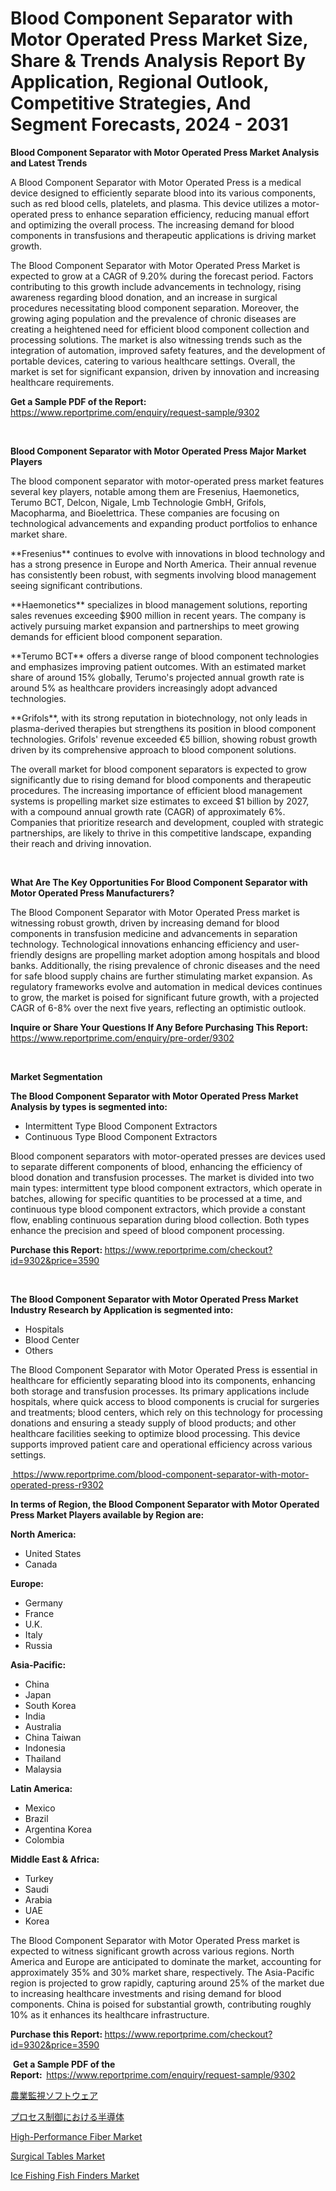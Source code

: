 <p><h1>Blood Component Separator with Motor Operated Press Market Size, Share & Trends Analysis Report By Application, Regional Outlook, Competitive Strategies, And Segment Forecasts, 2024 - 2031</h1></p><p><strong>Blood Component Separator with Motor Operated Press Market Analysis and Latest Trends</strong></p>
<p><p>A Blood Component Separator with Motor Operated Press is a medical device designed to efficiently separate blood into its various components, such as red blood cells, platelets, and plasma. This device utilizes a motor-operated press to enhance separation efficiency, reducing manual effort and optimizing the overall process. The increasing demand for blood components in transfusions and therapeutic applications is driving market growth.</p><p>The Blood Component Separator with Motor Operated Press Market is expected to grow at a CAGR of 9.20% during the forecast period. Factors contributing to this growth include advancements in technology, rising awareness regarding blood donation, and an increase in surgical procedures necessitating blood component separation. Moreover, the growing aging population and the prevalence of chronic diseases are creating a heightened need for efficient blood component collection and processing solutions. The market is also witnessing trends such as the integration of automation, improved safety features, and the development of portable devices, catering to various healthcare settings. Overall, the market is set for significant expansion, driven by innovation and increasing healthcare requirements.</p></p>
<p><strong>Get a Sample PDF of the Report:&nbsp;</strong> <a href="https://www.reportprime.com/enquiry/request-sample/9302">https://www.reportprime.com/enquiry/request-sample/9302</a></p>
<p>&nbsp;</p>
<p><strong>Blood Component Separator with Motor Operated Press Major Market Players</strong></p>
<p><p>The blood component separator with motor-operated press market features several key players, notable among them are Fresenius, Haemonetics, Terumo BCT, Delcon, Nigale, Lmb Technologie GmbH, Grifols, Macopharma, and Bioelettrica. These companies are focusing on technological advancements and expanding product portfolios to enhance market share.</p><p>**Fresenius** continues to evolve with innovations in blood technology and has a strong presence in Europe and North America. Their annual revenue has consistently been robust, with segments involving blood management seeing significant contributions.</p><p>**Haemonetics** specializes in blood management solutions, reporting sales revenues exceeding $900 million in recent years. The company is actively pursuing market expansion and partnerships to meet growing demands for efficient blood component separation.</p><p>**Terumo BCT** offers a diverse range of blood component technologies and emphasizes improving patient outcomes. With an estimated market share of around 15% globally, Terumo's projected annual growth rate is around 5% as healthcare providers increasingly adopt advanced technologies.</p><p>**Grifols**, with its strong reputation in biotechnology, not only leads in plasma-derived therapies but strengthens its position in blood component technologies. Grifols' revenue exceeded €5 billion, showing robust growth driven by its comprehensive approach to blood component solutions.</p><p>The overall market for blood component separators is expected to grow significantly due to rising demand for blood components and therapeutic procedures. The increasing importance of efficient blood management systems is propelling market size estimates to exceed $1 billion by 2027, with a compound annual growth rate (CAGR) of approximately 6%. Companies that prioritize research and development, coupled with strategic partnerships, are likely to thrive in this competitive landscape, expanding their reach and driving innovation.</p></p>
<p>&nbsp;</p>
<p><strong>What Are The Key Opportunities For Blood Component Separator with Motor Operated Press Manufacturers?</strong></p>
<p><p>The Blood Component Separator with Motor Operated Press market is witnessing robust growth, driven by increasing demand for blood components in transfusion medicine and advancements in separation technology. Technological innovations enhancing efficiency and user-friendly designs are propelling market adoption among hospitals and blood banks. Additionally, the rising prevalence of chronic diseases and the need for safe blood supply chains are further stimulating market expansion. As regulatory frameworks evolve and automation in medical devices continues to grow, the market is poised for significant future growth, with a projected CAGR of 6-8% over the next five years, reflecting an optimistic outlook.</p></p>
<p><strong>Inquire or Share Your Questions If Any Before Purchasing This Report:</strong> <a href="https://www.reportprime.com/enquiry/pre-order/9302">https://www.reportprime.com/enquiry/pre-order/9302</a></p>
<p>&nbsp;</p>
<p><strong>Market Segmentation</strong></p>
<p><strong>The Blood Component Separator with Motor Operated Press Market Analysis by types is segmented into:</strong></p>
<p><ul><li>Intermittent Type Blood Component Extractors</li><li>Continuous Type Blood Component Extractors</li></ul></p>
<p><p>Blood component separators with motor-operated presses are devices used to separate different components of blood, enhancing the efficiency of blood donation and transfusion processes. The market is divided into two main types: intermittent type blood component extractors, which operate in batches, allowing for specific quantities to be processed at a time, and continuous type blood component extractors, which provide a constant flow, enabling continuous separation during blood collection. Both types enhance the precision and speed of blood component processing.</p></p>
<p><strong>Purchase this Report:&nbsp;</strong><a href="https://www.reportprime.com/checkout?id=9302&price=3590">https://www.reportprime.com/checkout?id=9302&price=3590</a></p>
<p>&nbsp;</p>
<p><strong>The Blood Component Separator with Motor Operated Press Market Industry Research by Application is segmented into:</strong></p>
<p><ul><li>Hospitals</li><li>Blood Center</li><li>Others</li></ul></p>
<p><p>The Blood Component Separator with Motor Operated Press is essential in healthcare for efficiently separating blood into its components, enhancing both storage and transfusion processes. Its primary applications include hospitals, where quick access to blood components is crucial for surgeries and treatments; blood centers, which rely on this technology for processing donations and ensuring a steady supply of blood products; and other healthcare facilities seeking to optimize blood processing. This device supports improved patient care and operational efficiency across various settings.</p></p>
<p><a href="https://www.reportprime.com/blood-component-separator-with-motor-operated-press-r9302">&nbsp;https://www.reportprime.com/blood-component-separator-with-motor-operated-press-r9302</a></p>
<p><strong>In terms of Region, the Blood Component Separator with Motor Operated Press Market Players available by Region are:</strong></p>
<p>
    <p> <strong> North America: </strong>
        <ul>
            <li>United States</li>
            <li>Canada</li>
        </ul>
        </p> 
    <p> <strong> Europe: </strong>
        <ul>
            <li>Germany</li>
            <li>France</li>
            <li>U.K.</li>
            <li>Italy</li>
            <li>Russia</li>
        </ul>
        </p> 
    <p> <strong> Asia-Pacific: </strong>
        <ul>
            <li>China</li>
            <li>Japan</li>
            <li>South Korea</li>
            <li>India</li>
            <li>Australia</li>
            <li>China Taiwan</li>
            <li>Indonesia</li>
            <li>Thailand</li>
            <li>Malaysia</li>
        </ul>
        </p> 
    <p> <strong> Latin America: </strong>
        <ul>
            <li>Mexico</li>
            <li>Brazil</li>
            <li>Argentina Korea</li>
            <li>Colombia</li>
        </ul>
        </p> 
    <p> <strong> Middle East & Africa: </strong>
        <ul>
            <li>Turkey</li>
            <li>Saudi</li>
            <li>Arabia</li>
            <li>UAE</li>
            <li>Korea</li>
        </ul>
    </p>
    </p>
<p><p>The Blood Component Separator with Motor Operated Press market is expected to witness significant growth across various regions. North America and Europe are anticipated to dominate the market, accounting for approximately 35% and 30% market share, respectively. The Asia-Pacific region is projected to grow rapidly, capturing around 25% of the market due to increasing healthcare investments and rising demand for blood components. China is poised for substantial growth, contributing roughly 10% as it enhances its healthcare infrastructure.</p></p>
<p><strong>Purchase this Report: </strong><a href="https://www.reportprime.com/checkout?id=9302&price=3590">https://www.reportprime.com/checkout?id=9302&price=3590</a></p>
<p>&nbsp;<strong>Get a Sample PDF of the Report:&nbsp;&nbsp;</strong><a href="https://www.reportprime.com/enquiry/request-sample/9302">https://www.reportprime.com/enquiry/request-sample/9302</a></p>
<p><strong></strong></p>
<p><p><a href="https://medium.com/@reyeshowell655/agriculture-monitoring-software-market-%E3%81%AE%E3%82%B0%E3%83%AD%E3%83%BC%E3%83%90%E3%83%AB%E5%B8%82%E5%A0%B4%E6%A6%82%E8%A6%81%E3%81%AF-%E4%B8%96%E7%95%8C%E3%81%8A%E3%82%88%E3%81%B3%E4%B8%BB%E8%A6%81%E5%B8%82%E5%A0%B4%E3%81%AB%E3%81%8A%E3%81%91%E3%82%8B%E6%A5%AD%E7%95%8C%E3%81%AB%E5%BD%B1%E9%9F%BF%E3%82%92%E4%B8%8E%E3%81%88%E3%82%8B%E4%B8%BB%E8%A6%81%E3%81%AA%E3%83%88%E3%83%AC%E3%83%B3%E3%83%89%E3%81%AB%E3%81%A4%E3%81%84%E3%81%A6-%E7%8B%AC%E8%87%AA%E3%81%AE%E8%A6%96%E7%82%B9%E3%82%92%E6%8F%90%E4%BE%9B%E3%81%97%E3%81%BE%E3%81%99-d802cb3e0ef4">農業監視ソフトウェア</a></p><p><a href="https://medium.com/@mares423/semiconductors-in-process-control-135f527a82fe">プロセス制御における半導体</a></p><p><a href="https://medium.com/@mayak140345644/the-market-for-high-performance-fiber-market-is-examined-in-this-report-along-with-the-factors-a3c9c9246225">High-Performance Fiber Market</a></p><p><a href="https://medium.com/@mayak140345644/the-global-surgical-tables-market-is-a-dynamic-and-growing-industry-f88bff8fd448">Surgical Tables Market</a></p><p><a href="https://www.linkedin.com/pulse/ice-fishing-fish-finders-market-strategic-insights-product-ag14c?trackingId=MdKjsp8CTWGT8YXnvxh67g%3D%3D">Ice Fishing Fish Finders Market</a></p></p>